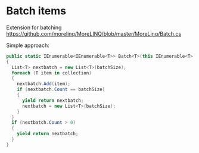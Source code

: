# Batch items

Extension for batching https://github.com/morelinq/MoreLINQ/blob/master/MoreLinq/Batch.cs

Simple approach:
```csharp
public static IEnumerable<IEnumerable<T>> Batch<T>(this IEnumerable<T> collection, int batchSize)
{
  List<T> nextbatch = new List<T>(batchSize);
  foreach (T item in collection)
  {
    nextbatch.Add(item);
    if (nextbatch.Count == batchSize)
    {
      yield return nextbatch;
      nextbatch = new List<T>(batchSize);
    }
  }
  if (nextbatch.Count > 0)
  {
    yield return nextbatch;
  }
}
```
